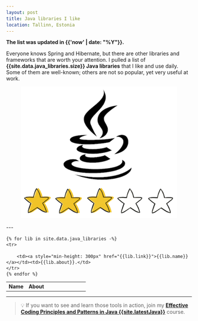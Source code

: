 ```yaml
---
layout: post
title: Java libraries I like
location: Tallinn, Estonia
---
```


**The list was updated in {{'now' | date: "%Y"}}.**

Everyone knows Spring and Hibernate, but there are other libraries and frameworks that are worth your attention. I pulled a list of **{{site.data.java_libraries.size}} Java libraries** that I like and use daily. Some of them are well-known; others are not so popular, yet very useful at work.

<figure>
    <img src="/images/java_stars.png" alt="Java logo" />
</figure>
---


<table>
    <tr>
        <th align="left" width="25%">Name</th>
        <th align="left">About</th>
    </tr>

    {% for lib in site.data.java_libraries -%}
    <tr>

        <td><a style="min-height: 300px" href="{{lib.link}}">{{lib.name}}</a></td><td>{{lib.about}}.</td>
    </tr>
    {% endfor %}
</table>

---

> 💡 If you want to see and learn those tools in action, join my **[Effective Coding Principles and Patterns in Java {{site.latestJava}}](https://devchampions.com/training/java/)** course.